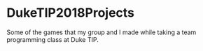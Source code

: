 # DukeTIP2018Projects
Some of the games that my group and I made while taking a team programming class at Duke TIP.
